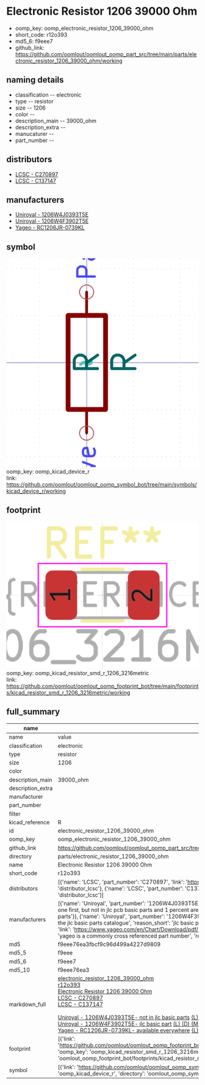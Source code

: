 # Electronic Resistor 1206 39000 Ohm

  
* oomp_key: oomp_electronic_resistor_1206_39000_ohm 
* short_code: r12o393
* md5_6: f9eee7  
* github_link: https://github.com/oomlout/oomlout_oomp_part_src/tree/main/parts/electronic_resistor_1206_39000_ohm/working  
## naming details
* classification -- electronic
* type -- resistor
* size -- 1206
* color -- 
* description_main -- 39000_ohm
* description_extra -- 
* manucaturer -- 
* part_number -- 

## distributors
* [LCSC - C270897](https://lcsc.com/product-detail/C270897.html)  
* [LCSC - C137147](https://lcsc.com/product-detail/C137147.html)  

## manufacturers
* [Uniroyal - 1206W4J0393T5E]()  
* [Uniroyal - 1206W4F3902T5E]()  
* [Yageo - RC1206JR-0739KL](https://www.yageo.com/en/Chart/Download/pdf/RC1206JR-0739KL)  

## symbol

![](symbol/0/working/working_600.png)  
oomp_key: oomp_kicad_device_r  
link: https://github.com/oomlout/oomlout_oomp_symbol_bot/tree/main/symbols/kicad_device_r/working  

## footprint

![](footprint/0/working/working_600.png)  
oomp_key: oomp_kicad_resistor_smd_r_1206_3216metric  
link: https://github.com/oomlout/oomlout_oomp_footprint_bot/tree/main/footprints/kicad_resistor_smd_r_1206_3216metric/working  

## full_summary
| name | value | 
| --- | --- | 
| name | value | 
| classification | electronic | 
| type | resistor | 
| size | 1206 | 
| color |  | 
| description_main | 39000_ohm | 
| description_extra |  | 
| manufacturer |  | 
| part_number |  | 
| filter |  | 
| kicad_reference | R | 
| id | electronic_resistor_1206_39000_ohm | 
| oomp_key | oomp_electronic_resistor_1206_39000_ohm | 
| github_link | https://github.com/oomlout/oomlout_oomp_part_src/tree/main/parts/electronic_resistor_1206_39000_ohm/working | 
| directory | parts/electronic_resistor_1206_39000_ohm | 
| name | Electronic Resistor 1206 39000 Ohm | 
| short_code | r12o393 | 
| distributors | [{'name': 'LCSC', 'part_number': 'C270897', 'link': 'https://lcsc.com/product-detail/C270897.html', 'id': 'distributor_lcsc'}, {'name': 'LCSC', 'part_number': 'C137147', 'link': 'https://lcsc.com/product-detail/C137147.html', 'id': 'distributor_lcsc'}] | 
| manufacturers | [{'name': 'Uniroyal', 'part_number': '1206W4J0393T5E', 'link': '', 'id': 'manufacturer_uniroyal', 'note': {'reason': 'did this one first, but not in jlc pcb basic parts and 1 percent are and they are the same price', 'reason_short': 'not in jlc basic parts'}}, {'name': 'Uniroyal', 'part_number': '1206W4F3902T5E', 'link': '', 'id': 'manufacturer_uniroyal', 'note': {'reason': 'in the jlc basic parts catalogue', 'reason_short': 'jlc basic part'}}, {'name': 'Yageo', 'part_number': 'RC1206JR-0739KL', 'link': 'https://www.yageo.com/en/Chart/Download/pdf/RC1206JR-0739KL', 'id': 'manufacturer_yageo', 'note': {'reason': 'yageo is a commonly cross referenced part number', 'reason_short': 'available everywhere'}}] | 
| md5 | f9eee76ea3fbcf9c96d499a4227d9809 | 
| md5_5 | f9eee | 
| md5_6 | f9eee7 | 
| md5_10 | f9eee76ea3 | 
| markdown_full | [electronic_resistor_1206_39000_ohm](https://github.com/oomlout/oomlout_oomp_part_src/tree/main/parts/electronic_resistor_1206_39000_ohm/working)<br>[r12o393](https://github.com/oomlout/oomlout_oomp_part_src/tree/main/parts/electronic_resistor_1206_39000_ohm/working)<br>[Electronic Resistor 1206 39000 Ohm](https://github.com/oomlout/oomlout_oomp_part_src/tree/main/parts/electronic_resistor_1206_39000_ohm/working)<br>[LCSC - C270897<br>](https://lcsc.com/product-detail/C270897.html)[LCSC - C137147<br>](https://lcsc.com/product-detail/C137147.html)<br>[Uniroyal - 1206W4J0393T5E- not in jlc basic parts]() [(L)  ](https://www.lcsc.com/search?q=1206W4J0393T5E)[(D)  ](https://www.digikey.com/en/products?keywords=1206W4J0393T5E)[(M)  ](https://www.mouser.com/Search/Refine?Keyword=1206W4J0393T5E)[(N)  ](https://www.newark.com/search?st=1206W4J0393T5E)[(SZ)  ](https://so.szlcsc.com/global.html?k=1206W4J0393T5E)<br>[Uniroyal - 1206W4F3902T5E- jlc basic part]() [(L)  ](https://www.lcsc.com/search?q=1206W4F3902T5E)[(D)  ](https://www.digikey.com/en/products?keywords=1206W4F3902T5E)[(M)  ](https://www.mouser.com/Search/Refine?Keyword=1206W4F3902T5E)[(N)  ](https://www.newark.com/search?st=1206W4F3902T5E)[(SZ)  ](https://so.szlcsc.com/global.html?k=1206W4F3902T5E)<br>[Yageo - RC1206JR-0739KL- available everywhere](https://www.yageo.com/en/Chart/Download/pdf/RC1206JR-0739KL) [(L)  ](https://www.lcsc.com/search?q=RC1206JR-0739KL)[(D)  ](https://www.digikey.com/en/products?keywords=RC1206JR-0739KL)[(M)  ](https://www.mouser.com/Search/Refine?Keyword=RC1206JR-0739KL)[(N)  ](https://www.newark.com/search?st=RC1206JR-0739KL)[(SZ)  ](https://so.szlcsc.com/global.html?k=RC1206JR-0739KL)<br> | 
| footprint | [{'link': 'https://github.com/oomlout/oomlout_oomp_footprint_bot/tree/main/foootprntss/kicad_resistor_smd_r_1206_3216metric', 'oomp_key': 'oomp_kicad_resistor_smd_r_1206_3216metric', 'directory': 'oomlout_oomp_footprint_bot/footprints/kicad_resistor_smd_r_1206_3216metric//working/working.kicad_mod'}] | 
| symbol | [{'link': 'https://github.com/oomlout/oomlout_oomp_symbol_bot/tree/main/symbols/kicad_device_r', 'oomp_key': 'oomp_kicad_device_r', 'directory': 'oomlout_oomp_symbol_bot/symbols/kicad_device_r//working/working.kicad_sym'}] | 
